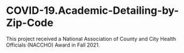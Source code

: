 # COVID-19.Academic-Detailing-by-Zip-Code
This project received a National Association of County and City Health Officials (NACCHO) Award in Fall 2021.

